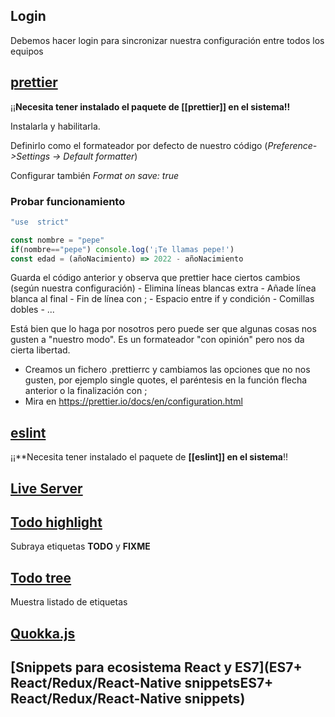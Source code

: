 ##  Login
Debemos hacer login para sincronizar nuestra configuración entre todos los equipos

## [prettier](https://marketplace.visualstudio.com/items?itemName=esbenp.prettier-vscode)

¡¡**Necesita tener instalado el paquete de [[prettier]] en el sistema!!**

Instalarla y habilitarla.

Definirlo como el formateador por defecto de nuestro código (*Preference->Settings -> Default formatter*)

Configurar también *Format on save: true*


### Probar funcionamiento

```js
"use  strict"

const nombre = "pepe"
if(nombre=="pepe") console.log('¡Te llamas pepe!')
const edad = (añoNacimiento) => 2022 - añoNacimiento 
```

Guarda el código  anterior  y observa que prettier hace ciertos cambios (según nuestra configuración)
	- Elimina líneas blancas extra
	- Añade línea blanca al final
	- Fin de línea con ;
	- Espacio entre if y condición
	- Comillas dobles
	- ...

Está bien que lo haga por nosotros pero  puede ser que algunas cosas nos gusten a "nuestro modo". Es un formateador "con opinión" pero nos da cierta libertad.
- Creamos un  fichero .prettierrc y  cambiamos las  opciones que no nos gusten, por ejemplo single quotes,  el paréntesis en la función  flecha anterior o la finalización con ;
- Mira  en https://prettier.io/docs/en/configuration.html



## [eslint](https://marketplace.visualstudio.com/items?itemName=dbaeumer.vscode-eslint)
¡¡**Necesita tener  instalado el paquete de **[[eslint]] en el sistema**!!

## [Live Server](https://marketplace.visualstudio.com/items?itemName=ritwickdey.LiveServer)

## [Todo highlight](https://marketplace.visualstudio.com/items?itemName=wayou.vscode-todo-highlight)

Subraya etiquetas **TODO** y  **FIXME**
## [Todo tree](https://marketplace.visualstudio.com/items?itemName=Gruntfuggly.todo-tree)
Muestra listado de etiquetas

## [Quokka.js](https://marketplace.visualstudio.com/items?itemName=WallabyJs.quokka-vscode)

## [Snippets para ecosistema React y ES7](ES7+ React/Redux/React-Native snippetsES7+ React/Redux/React-Native snippets)



